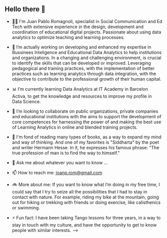 ## Hello there 👋

- 👨‍💼 I'm Juan Pablo Romagnoli, specialist in Social Communication and Ed Tech with extensive experience in the design, development and coordination of educational digital projects. Passionate about using data analytics to optimize teaching and learning processes.

- 🔭 I’m actually working on developing and enhanced my expertise in Bussinees Inteligence and Educational Data Analytics to help institutions and organizations. In a changing and challenging environment,  is crucial to identify the skills that can be developed or improved. Leveraging pedagogical and training practices, with the implementation of better practices such as learning analytics through data integration, with the objective to contribute to the professional growth of their human capital.

- 📊 I’m currently learning Data Analytics at IT Academy in Barcelon Activa, to get the knowledge and resources to improve my profile in Data Science.

- 🤝 I’m looking to collaborate on public organizations, private companies and educational institutions with the aims to support the development of core competences for harnessing the power of and making the best use of Learning Analytics in online and blended training projects.

- 📗 I'm fond of reading many types of books, as a way to expand my mind and way of thinking. And one of my favorites is "Siddharta" by the poet and writer Hermann Hesse. In it, he expresses his famous phrase: "The true profession of man is to find the way to himself."
  
- 💬 Ask me about whatever you want to know ... 
  
- 📫 How to reach me: joanp.rom@gmail.com

- 🚲 More about me: If you want to know what I’m doing in my free time, I could say that I try to seize all the possibilities that I had to stay in contact with nature. For example, riding my bike at the mountain, going out for hiking or trekking with friends or doing exercise, like calisthenics or swimming.
  
- ⚡ Fun fact: I have been taking Tango lessons for three years, in a way to stay in touch with my culture, and have the opportunity to get to know people with similar interests. 
-->
